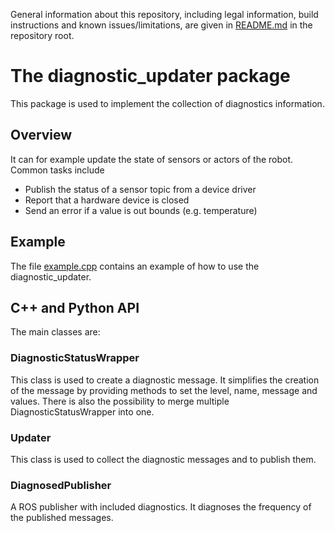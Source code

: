 General information about this repository, including legal information, build instructions and known issues/limitations, are given in [README.md](../README.md) in the repository root.
# The diagnostic_updater package

This package is used to implement the collection of diagnostics information.

## Overview
It can for example update the state of sensors or actors of the robot.
Common tasks include
* Publish the status of a sensor topic from a device driver
* Report that a hardware device is closed
* Send an error if a value is out bounds (e.g. temperature)

## Example
The file [example.cpp](src/example.cpp) contains an example of how to use the diagnostic_updater.

## C++ and Python API
The main classes are:

### DiagnosticStatusWrapper
This class is used to create a diagnostic message. 
It simplifies the creation of the message by providing methods to set the level, name, message and values.
There is also the possibility to merge multiple DiagnosticStatusWrapper into one.

### Updater
This class is used to collect the diagnostic messages and to publish them.

### DiagnosedPublisher
A ROS publisher with included diagnostics. 
It diagnoses the frequency of the published messages.

